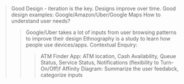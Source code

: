 >Good Design - iteration is the key. Designs improve over time. Good design examples: Google/Amazon/Uber/Google Maps
>How to understand user needs?
>>Google/Uber takes a lot of inputs from user browsing patterns to improve their design
>>Ethnography is a study to learn how people use devices/apps.
>>Contextual Enquiry:
>>>ATM Finder App: ATM location, Cash Availability, Queue Status, Service Status, Notifications (flexibility to Turn-On/Off)f
>>Affinity Diagram: Summarize the user feedabck, categorize inputs

